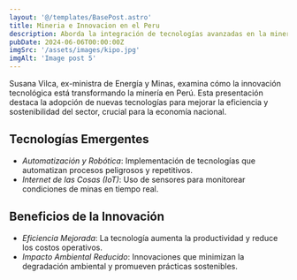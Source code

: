 ```yaml
---
layout: '@/templates/BasePost.astro'
title: Mineria e Innovacion en el Peru
description: Aborda la integración de tecnologías avanzadas en la minería peruana, destacando su impacto en la eficiencia, seguridad y sostenibilidad del sector
pubDate: 2024-06-06T00:00:00Z
imgSrc: '/assets/images/kipo.jpg'
imgAlt: 'Image post 5'
---
```


Susana Vilca, ex-ministra de Energía y Minas, examina cómo la innovación tecnológica está transformando la minería en Perú. Esta presentación destaca la adopción de nuevas tecnologías para mejorar la eficiencia y sostenibilidad del sector, crucial para la economía nacional.

## Tecnologías Emergentes
- *Automatización y Robótica*: Implementación de tecnologías que automatizan procesos peligrosos y repetitivos.
- *Internet de las Cosas (IoT)*: Uso de sensores para monitorear condiciones de minas en tiempo real.

## Beneficios de la Innovación
- *Eficiencia Mejorada*: La tecnología aumenta la productividad y reduce los costos operativos.
- *Impacto Ambiental Reducido*: Innovaciones que minimizan la degradación ambiental y promueven prácticas sostenibles.


